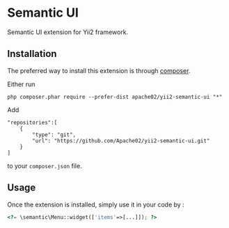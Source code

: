 Semantic UI
===========
Semantic UI extension for Yii2 framework.

Installation
------------

The preferred way to install this extension is through [composer](http://getcomposer.org/download/).

Either run

```
php composer.phar require --prefer-dist apache02/yii2-semantic-ui "*"

```

Add

```
"repositories":[
    {
        "type": "git",
        "url": "https://github.com/Apache02/yii2-semantic-ui.git"
    }
]
```

to your `composer.json` file.


Usage
-----

Once the extension is installed, simply use it in your code by  :

```php
<?= \semantic\Menu::widget(['items'=>[...]]); ?>
```